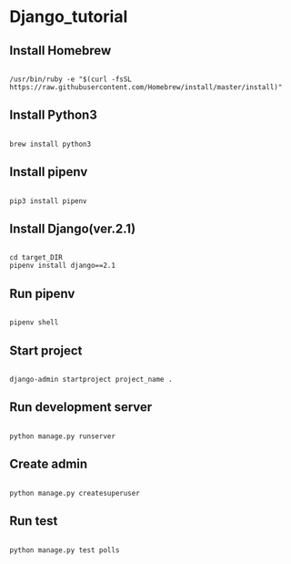 # Django_tutorial

## Install Homebrew 
<code>
/usr/bin/ruby -e "$(curl -fsSL https://raw.githubusercontent.com/Homebrew/install/master/install)"
</code>

## Install Python3
<code>
brew install python3
</code>

## Install pipenv
<code>
pip3 install pipenv
</code>

## Install Django(ver.2.1)
<code>
cd target_DIR
pipenv install django==2.1
</code>

## Run pipenv
<code>
pipenv shell
</code>

## Start project
<code>
django-admin startproject project_name .
</code>

## Run development server
<code>
python manage.py runserver
</code>

## Create admin
<code>
python manage.py createsuperuser
</code>

## Run test
<code>
python manage.py test polls
</code>